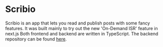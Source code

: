 # Scribio
Scribio is an app that lets you read and publish posts with some fancy features.
It was built mainly to try out the new 'On-Demand ISR' feature in next.js
Both frontend and backend are written in TypeScript.
The backend repository can be found [here](https://github.com/RazvanGorea/scribio-api-public).
